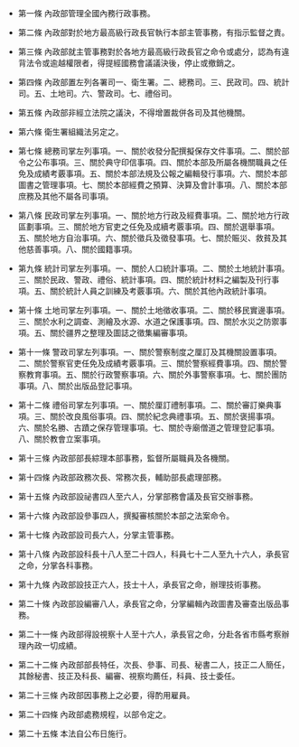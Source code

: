 * 第一條 內政部管理全國內務行政事務。

* 第二條 內政部對於地方最高級行政長官執行本部主管事務，有指示監督之責。

* 第三條 內政部就主管事務對於各地方最高級行政長官之命令或處分，認為有違背法令或逾越權限者，得提經國務會議議決後，停止或撤銷之。

* 第四條 內政部置左列各署司一、衛生署。二、總務司。三、民政司。四、統計司。五、土地司。六、警政司。七、禮俗司。

* 第五條 內政部非經立法院之議決，不得增置裁併各司及其他機關。

* 第六條 衛生署組織法另定之。

* 第七條 總務司掌左列事項。一、關於收發分配撰擬保存文件事項。二、關於部令之公布事項。三、關於典守印信事項。四、關於本部及所屬各機關職員之任免及成績考覈事項。五、關於本部法規及公報之編輯發行事項。六、關於本部圖書之管理事項。七、關於本部經費之預算、決算及會計事項。八、關於本部庶務及其他不屬各司事項。

* 第八條 民政司掌左列事項。一、關於地方行政及經費事項。二、關於地方行政區劃事項。三、關於地方官吏之任免及成續考覈事項。四、關於選舉事項。五、關於地方自治事項。六、關於徵兵及徵發事項。七、關於賑災、救貧及其他慈善事項。八、關於國籍事項。

* 第九條 統計司掌左列事項。一、關於人口統計事項。二、關於土地統計事項。三、關於民政、警政、禮俗、統計事項。四、關於統計材料之編製及刊行事項。五、關於統計人員之訓練及考覈事項。六、關於其他內政統計事項。

* 第十條 土地司掌左列事項。一、關於土地徵收事項。二、關於移民實邊事項。三、關於水利之調查、測繪及水源、水道之保護事項。四、關於水災之防禦事項。五、關於疆界之整理及圖誌之徵集編審事項。

* 第十一條 警政司掌左列事項。一、關於警察制度之厘訂及其機關設置事項。二、關於警察官吏任免及成績考覈事項。三、關於警察經費事項。四、關於警察教育事項。五、關於行政警察事項。六、關於外事警察事項。七、關於團防事項。八、關於出版品登記事項。

* 第十二條 禮俗司掌左列事項。一、關於厘訂禮制事項。二、關於審訂樂典事項。三、關於改良風俗事項。四、關於紀念典禮事項。五、關於褒揚事項。六、關於名勝、古蹟之保存管理事項。七、關於寺廟僧道之管理登記事項。八、關於教會立案事項。

* 第十三條 內政部部長綜理本部事務，監督所屬職員及各機關。

* 第十四條 內政部政務次長、常務次長，輔助部長處理部務。

* 第十五條 內政部設祕書四人至六人，分掌部務會議及長官交辦事務。

* 第十六條 內政部設參事四人，撰擬審核關於本部之法案命令。

* 第十七條 內政部設司長六人，分掌主管事務。

* 第十八條 內政部設科長十八人至二十四人，科員七十二人至九十六人，承長官之命，分掌各科事務。

* 第十九條 內政部設技正六人，技士十人，承長官之命，辦理技術事務。

* 第二十條 內政部設編審八人，承長官之命，分掌編輯內政圖書及審查出版品事務。

* 第二十一條 內政部得設視察十人至十六人，承長官之命，分赴各省市縣考察辦理內政一切成績。

* 第二十二條 內政部部長特任，次長、參事、司長、秘書二人，技正二人簡任，其餘秘書、技正及科長、編審、視察均薦任，科員、技士委任。

* 第二十三條 內政部因事務上之必要，得酌用雇員。

* 第二十四條 內政部處務規程，以部令定之。

* 第二十五條 本法自公布日施行。

